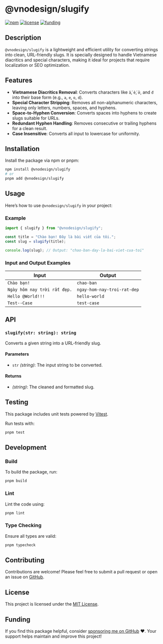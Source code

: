 # @vnodesign/slugify

[![npm](https://img.shields.io/npm/v/@vnodesign/slugify)](https://www.npmjs.com/package/@vnodesign/slugify)
[![license](https://img.shields.io/github/license/vnodesign/slugify)](https://github.com/vnodesign/slugify/blob/main/LICENSE)
[![funding](https://img.shields.io/badge/sponsor-%E2%9D%A4-lightgrey)](https://github.com/sponsors/tuanductran)

## Description

`@vnodesign/slugify` is a lightweight and efficient utility for converting strings into clean, URL-friendly slugs. It is specially designed to handle Vietnamese diacritics and special characters, making it ideal for projects that require localization or SEO optimization.

## Features

- **Vietnamese Diacritics Removal**: Converts characters like `ắ`, `ế`, `ở`, and `đ` into their base form (e.g., `a`, `e`, `o`, `d`).
- **Special Character Stripping**: Removes all non-alphanumeric characters, leaving only letters, numbers, spaces, and hyphens.
- **Space-to-Hyphen Conversion**: Converts spaces into hyphens to create slugs suitable for URLs.
- **Redundant Hyphen Handling**: Removes consecutive or trailing hyphens for a clean result.
- **Case Insensitive**: Converts all input to lowercase for uniformity.

## Installation

Install the package via npm or pnpm:

```bash
npm install @vnodesign/slugify
# or
pnpm add @vnodesign/slugify
```

## Usage

Here’s how to use `@vnodesign/slugify` in your project:

### Example

```typescript
import { slugify } from "@vnodesign/slugify";

const title = "Chào bạn! Đây là bài viết của tôi.";
const slug = slugify(title);

console.log(slug); // Output: "chao-ban-day-la-bai-viet-cua-toi"
```

### Input and Output Examples

| Input                              | Output                               |
|------------------------------------|--------------------------------------|
| `Chào bạn!`                        | `chao-ban`                           |
| `Ngày hôm nay trời rất đẹp.`       | `ngay-hom-nay-troi-rat-dep`          |
| `Hello @World!!!`                  | `hello-world`                        |
| `Test--Case`                       | `test-case`                          |

## API

### `slugify(str: string): string`

Converts a given string into a URL-friendly slug.

#### Parameters

- `str` *(string)*: The input string to be converted.

#### Returns

- *(string)*: The cleaned and formatted slug.

## Testing

This package includes unit tests powered by [Vitest](https://vitest.dev).

Run tests with:

```bash
pnpm test
```

## Development

### Build

To build the package, run:

```bash
pnpm build
```

### Lint

Lint the code using:

```bash
pnpm lint
```

### Type Checking

Ensure all types are valid:

```bash
pnpm typecheck
```

## Contributing

Contributions are welcome! Please feel free to submit a pull request or open an issue on [GitHub](https://github.com/vnodesign/slugify/issues).

## License

This project is licensed under the [MIT License](https://github.com/vnodesign/slugify/blob/main/LICENSE).

## Funding

If you find this package helpful, consider [sponsoring me on GitHub](https://github.com/sponsors/tuanductran) ❤️. Your support helps maintain and improve this project!
